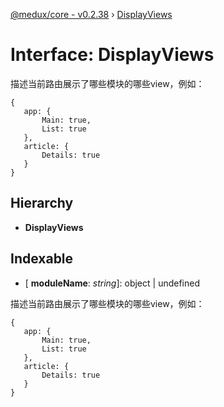 [@medux/core - v0.2.38](../README.md) › [DisplayViews](displayviews.md)

# Interface: DisplayViews

描述当前路由展示了哪些模块的哪些view，例如：
```
{
   app: {
       Main: true,
       List: true
   },
   article: {
       Details: true
   }
}
```

## Hierarchy

* **DisplayViews**

## Indexable

* \[ **moduleName**: *string*\]: object | undefined

描述当前路由展示了哪些模块的哪些view，例如：
```
{
   app: {
       Main: true,
       List: true
   },
   article: {
       Details: true
   }
}
```
